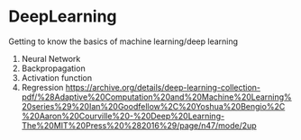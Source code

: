 # DeepLearning
Getting to know the basics of machine learning/deep learning

1. Neural Network
2. Backpropagation
3. Activation function
4. Regression
https://archive.org/details/deep-learning-collection-pdf/%28Adaptive%20Computation%20and%20Machine%20Learning%20series%29%20Ian%20Goodfellow%2C%20Yoshua%20Bengio%2C%20Aaron%20Courville%20-%20Deep%20Learning-The%20MIT%20Press%20%282016%29/page/n47/mode/2up
